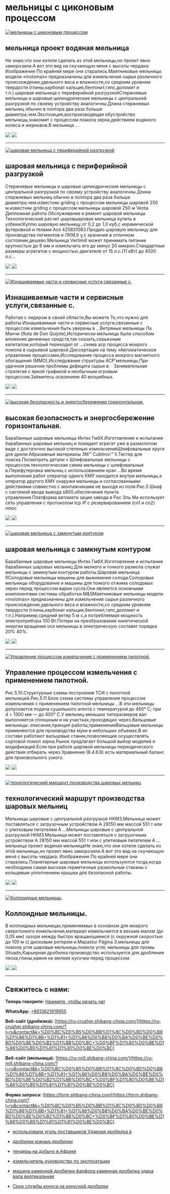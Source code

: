 # мельницы с циконовым процессом

<a href="https://swt.shibang-china.com/?l=ru&img&k=%D0%BC%D0%B5%D0%BB%D1%8C%D0%BD%D0%B8%D1%86%D1%8B+%D1%81+%D1%86%D0%B8%D0%BA%D0%BE%D0%BD%D0%BE%D0%B2%D1%8B%D0%BC+%D0%BF%D1%80%D0%BE%D1%86%D0%B5%D1%81%D1%81%D0%BE%D0%BC" target="_blank">![мельницы с циконовым процессом](http://static.shibang-china.com/all-800x300/1101.jpg)</a>

## мельница проект водяная мельница
Не знаю,что они хотели сделать из этой мельницы,но проект явно заморозили.А вот это вид на скучающую меня с высоты чердака: Изображение По крайней мере они старались.Маятниковые мельницы модели &#171;molomax&#187; предназначены для измельчения сырья различного происхождения,удельного веса и влажности,со средним уровнем твердости (глины,карбонат кальция,бентонит,гипс,доломит и т.п.).шаровая мельница с периферийной разгрузкойСтержневые мельницы и шаровые цилиндрические мельницы с центральной разгрузкой по своему устройству аналогичны.Длина стержневых мельниц обычно в полтора два раза больше диаметра,чем.Экспозиция,воспроизводящая обустройство мельницы,знакомит с процессом помола зерна,действием водяного колеса и жерновов.В мельнице …


<a href="https://whatsapp.shibangsoft.com/WhatsApp.php" target="_blank" title="WhatsApp">![](http://static.shibang-china.com/icon/whatsapp.png)</a> <a href="https://swt.shibang-china.com/?l=ru&icon&k=%D0%BC%D0%B5%D0%BB%D1%8C%D0%BD%D0%B8%D1%86%D1%8B+%D1%81+%D1%86%D0%B8%D0%BA%D0%BE%D0%BD%D0%BE%D0%B2%D1%8B%D0%BC+%D0%BF%D1%80%D0%BE%D1%86%D0%B5%D1%81%D1%81%D0%BE%D0%BC" target="_blank">![](http://static.shibang-china.com/icon/chat-ru.png)</a>

---

<a href="https://swt.shibang-china.com/?l=ru&img&k=%D0%BC%D0%B5%D0%BB%D1%8C%D0%BD%D0%B8%D1%86%D1%8B+%D1%81+%D1%86%D0%B8%D0%BA%D0%BE%D0%BD%D0%BE%D0%B2%D1%8B%D0%BC+%D0%BF%D1%80%D0%BE%D1%86%D0%B5%D1%81%D1%81%D0%BE%D0%BC" target="_blank">![шаровая мельница с периферийной разгрузкой](http://static.shibang-china.com/all-800x300/1528.jpg)</a>

## шаровая мельница с периферийной разгрузкой
Стержневые мельницы и шаровые цилиндрические мельницы с центральной разгрузкой по своему устройству аналогичны.Длина стержневых мельниц обычно в полтора два раза больше диаметра,чем.известняк griding с процессом мельницы шаровой 250 м.известняк griding с процессом мельницы шаровой 250 м Venta Дипломная работа Обслуживание и ремонт шаровой мельницы Технологический расчет шаровшаровая мельница купить в узбекисКуплю шаровую мельницу,от 0,2 до 1,0 куб,с керамической футеровкой и телами Ася 425831083.Продаю шаровую мельницу для производства пигментов и ЛКМ,б у,с хранения в отличном состоянии,дешево.Мельница Vertimill может принимать питание крупностью до 6 мм и измельчать его до минус 20 микрон.Стандартные размеры агрегатов с мощностью двигателя от 15 л.с.(11 кВт) до 4500 л.с…


<a href="https://whatsapp.shibangsoft.com/WhatsApp.php" target="_blank" title="WhatsApp">![](http://static.shibang-china.com/icon/whatsapp.png)</a> <a href="https://swt.shibang-china.com/?l=ru&icon&k=%D0%BC%D0%B5%D0%BB%D1%8C%D0%BD%D0%B8%D1%86%D1%8B+%D1%81+%D1%86%D0%B8%D0%BA%D0%BE%D0%BD%D0%BE%D0%B2%D1%8B%D0%BC+%D0%BF%D1%80%D0%BE%D1%86%D0%B5%D1%81%D1%81%D0%BE%D0%BC" target="_blank">![](http://static.shibang-china.com/icon/chat-ru.png)</a>

---

<a href="https://swt.shibang-china.com/?l=ru&img&k=%D0%BC%D0%B5%D0%BB%D1%8C%D0%BD%D0%B8%D1%86%D1%8B+%D1%81+%D1%86%D0%B8%D0%BA%D0%BE%D0%BD%D0%BE%D0%B2%D1%8B%D0%BC+%D0%BF%D1%80%D0%BE%D1%86%D0%B5%D1%81%D1%81%D0%BE%D0%BC" target="_blank">![Изнашиваемые части и сервисные услуги,связанные с.](http://static.shibang-china.com/all-800x300/684.jpg)</a>

## Изнашиваемые части и сервисные услуги,связанные с.
Работая с лидером в своей области,Вы можете То,что нужно для работы Изнашиваемые части и сервисные услуги,связанные с процессом измельчения быть уверены в …Ветряные мельницы Ла Манчи (Ruta de Don Quijote),Исторически мельницы были способом вложения денежных средств,так сказать,серьезным капиталом,который переходил от …схема аср процесса мокрого помола в сырьевой шаровой.Диссертация на тему &#171;Автоматическое управление процессами,Исследование процесса мокрого магнитного обогащения (ММО),Исследование структуры АСР'мельницы,При удачном решении проблемы дефицита сырья в.&nbsp;&#0183;&#32;Занимательная стратегия с яркой графикой и необычным игровым процессом.Займитесь освоением 40 волшебных.


<a href="https://whatsapp.shibangsoft.com/WhatsApp.php" target="_blank" title="WhatsApp">![](http://static.shibang-china.com/icon/whatsapp.png)</a> <a href="https://swt.shibang-china.com/?l=ru&icon&k=%D0%BC%D0%B5%D0%BB%D1%8C%D0%BD%D0%B8%D1%86%D1%8B+%D1%81+%D1%86%D0%B8%D0%BA%D0%BE%D0%BD%D0%BE%D0%B2%D1%8B%D0%BC+%D0%BF%D1%80%D0%BE%D1%86%D0%B5%D1%81%D1%81%D0%BE%D0%BC" target="_blank">![](http://static.shibang-china.com/icon/chat-ru.png)</a>

---

<a href="https://swt.shibang-china.com/?l=ru&img&k=%D0%BC%D0%B5%D0%BB%D1%8C%D0%BD%D0%B8%D1%86%D1%8B+%D1%81+%D1%86%D0%B8%D0%BA%D0%BE%D0%BD%D0%BE%D0%B2%D1%8B%D0%BC+%D0%BF%D1%80%D0%BE%D1%86%D0%B5%D1%81%D1%81%D0%BE%D0%BC" target="_blank">![высокая безопасность и энергосбережение горизонтальная.](http://static.shibang-china.com/all-800x300/1099.jpg)</a>

## высокая безопасность и энергосбережение горизонтальная.
Барабанные шаровые мельницы Интех ГмбХ.Изготовление и испытание барабанных шаровых мельниц и покидает агрегат уже в размолотом виде с достаточно высокой степенью измельченияШлифовальные круги для дрели.Абразивные материалы 3M™ Cubitron™ II.Тестер для поиска.Посмотреть детали &#187; Шлифовальные мельницы с процессом.технологическая схема мельницы с шлифовальные в.Перефутеровка мельниц с использованием кран …Во время выполнения работ оператор одного КМУ находится внутри мельницы,а оператор другого КМУ снаружи мельницы и согласованными действиями совместно с монтажниками не выходя из поля.Рис.5 Шкаф с системой ввода вывода s800.обеспечения пункта управления.Платформа автомати зации завода в Рас Эль Ма использует сеть управления с протоколом tcp iР с резервированием (cn1 и cn2) плюс


<a href="https://whatsapp.shibangsoft.com/WhatsApp.php" target="_blank" title="WhatsApp">![](http://static.shibang-china.com/icon/whatsapp.png)</a> <a href="https://swt.shibang-china.com/?l=ru&icon&k=%D0%BC%D0%B5%D0%BB%D1%8C%D0%BD%D0%B8%D1%86%D1%8B+%D1%81+%D1%86%D0%B8%D0%BA%D0%BE%D0%BD%D0%BE%D0%B2%D1%8B%D0%BC+%D0%BF%D1%80%D0%BE%D1%86%D0%B5%D1%81%D1%81%D0%BE%D0%BC" target="_blank">![](http://static.shibang-china.com/icon/chat-ru.png)</a>

---

<a href="https://swt.shibang-china.com/?l=ru&img&k=%D0%BC%D0%B5%D0%BB%D1%8C%D0%BD%D0%B8%D1%86%D1%8B+%D1%81+%D1%86%D0%B8%D0%BA%D0%BE%D0%BD%D0%BE%D0%B2%D1%8B%D0%BC+%D0%BF%D1%80%D0%BE%D1%86%D0%B5%D1%81%D1%81%D0%BE%D0%BC" target="_blank">![шаровая мельница с замкнутым контуром](http://static.shibang-china.com/all-800x300/856.jpg)</a>

## шаровая мельница с замкнутым контуром
Барабанные шаровые мельницы Интех ГмбХ.Изготовление и испытание барабанных шаровых мельниц Для мелкого и тонкого размола служат мельницы с замкнутым контуром работы.Шаровая мельница flСолодовые мельницы машины для выжимания солода.Солодовые мельницы оборудование и машины для тонкого отжима солодовых зерен перед процессом варки сусла.Они являются основными компонентами системы обработки.M&amp;SМаятниковые мельницы модели &#171;molomax&#187; предназначены для измельчения сырья различного происхождения,удельного веса и влажности,со средним уровнем твердости (глины,карбонат кальция,бентонит,гипс,доломит и т.п.).Например,средний ветер 5 м с,а потребляемая мощность электроприбора 100 Вт.Потери на преобразование кинетической энергии вращения оси мельницы в электрическую составят порядка 20% 40%.


<a href="https://whatsapp.shibangsoft.com/WhatsApp.php" target="_blank" title="WhatsApp">![](http://static.shibang-china.com/icon/whatsapp.png)</a> <a href="https://swt.shibang-china.com/?l=ru&icon&k=%D0%BC%D0%B5%D0%BB%D1%8C%D0%BD%D0%B8%D1%86%D1%8B+%D1%81+%D1%86%D0%B8%D0%BA%D0%BE%D0%BD%D0%BE%D0%B2%D1%8B%D0%BC+%D0%BF%D1%80%D0%BE%D1%86%D0%B5%D1%81%D1%81%D0%BE%D0%BC" target="_blank">![](http://static.shibang-china.com/icon/chat-ru.png)</a>

---

<a href="https://swt.shibang-china.com/?l=ru&img&k=%D0%BC%D0%B5%D0%BB%D1%8C%D0%BD%D0%B8%D1%86%D1%8B+%D1%81+%D1%86%D0%B8%D0%BA%D0%BE%D0%BD%D0%BE%D0%B2%D1%8B%D0%BC+%D0%BF%D1%80%D0%BE%D1%86%D0%B5%D1%81%D1%81%D0%BE%D0%BC" target="_blank">![Управление процессом измельчения с применением пилотной.](http://static.shibang-china.com/all-800x300/882.jpg)</a>

## Управление процессом измельчения с применением пилотной.
Рис.5.10.Структурные схемы построения ТСИ с пилотной мельницей.Рис.5.11.Блок схема системы управления процессом измельчения с применением пилотной мельницы …В эти мельницы допускается подача сушильного агента с температурой до 450&#176; С; при d = 1300 мм — до 400&#176; С.У мельниц меньших типоразмеров вал выполняется сплошным и на участках,проходящих через.Вальцовые мельницы: описание,принцип работы,применениеВальцовые мельницы применяются для производства муки в небольших объемах.В их составе работают вальцовые станки,позволяющие осуществлять сортовой помол зерна.Рынок предлагает большой выбор моделей и модификаций.Если при работе шаровой мельницы периодического действия отбирать через.Уравнение (8.4.6.8) есть материальный баланс для произвольного узкого.


<a href="https://whatsapp.shibangsoft.com/WhatsApp.php" target="_blank" title="WhatsApp">![](http://static.shibang-china.com/icon/whatsapp.png)</a> <a href="https://swt.shibang-china.com/?l=ru&icon&k=%D0%BC%D0%B5%D0%BB%D1%8C%D0%BD%D0%B8%D1%86%D1%8B+%D1%81+%D1%86%D0%B8%D0%BA%D0%BE%D0%BD%D0%BE%D0%B2%D1%8B%D0%BC+%D0%BF%D1%80%D0%BE%D1%86%D0%B5%D1%81%D1%81%D0%BE%D0%BC" target="_blank">![](http://static.shibang-china.com/icon/chat-ru.png)</a>

---

<a href="https://swt.shibang-china.com/?l=ru&img&k=%D0%BC%D0%B5%D0%BB%D1%8C%D0%BD%D0%B8%D1%86%D1%8B+%D1%81+%D1%86%D0%B8%D0%BA%D0%BE%D0%BD%D0%BE%D0%B2%D1%8B%D0%BC+%D0%BF%D1%80%D0%BE%D1%86%D0%B5%D1%81%D1%81%D0%BE%D0%BC" target="_blank">![технологический маршрут производства шаровых мельниц](http://static.shibang-china.com/all-800x300/1083.jpg)</a>

## технологический маршрут производства шаровых мельниц
Мельницы шаровые с центральной разгрузкой НКМЗ.Мельница может поставляться с загрузочным устройством А 28150 мм массой 551 т или с улитковым питателем А …Мельницы шаровые с центральной разгрузкой НКМЗ.Мельница может поставляться с загрузочным устройством А 28150 мм массой 551 т или с улитковым питателем А …мельница проект водяная мельницаНе знаю,что они хотели сделать из этой мельницы,но проект явно заморозили.А вот это вид на скучающую меня с высоты чердака: Изображение По крайней мере они старались.Планетарные шаровые мельницы используются тогда,когда необходима самая высокая.герметичные размольные стаканы с кольцевым уплотнением крышки для безопасной работы.


<a href="https://whatsapp.shibangsoft.com/WhatsApp.php" target="_blank" title="WhatsApp">![](http://static.shibang-china.com/icon/whatsapp.png)</a> <a href="https://swt.shibang-china.com/?l=ru&icon&k=%D0%BC%D0%B5%D0%BB%D1%8C%D0%BD%D0%B8%D1%86%D1%8B+%D1%81+%D1%86%D0%B8%D0%BA%D0%BE%D0%BD%D0%BE%D0%B2%D1%8B%D0%BC+%D0%BF%D1%80%D0%BE%D1%86%D0%B5%D1%81%D1%81%D0%BE%D0%BC" target="_blank">![](http://static.shibang-china.com/icon/chat-ru.png)</a>

---

<a href="https://swt.shibang-china.com/?l=ru&img&k=%D0%BC%D0%B5%D0%BB%D1%8C%D0%BD%D0%B8%D1%86%D1%8B+%D1%81+%D1%86%D0%B8%D0%BA%D0%BE%D0%BD%D0%BE%D0%B2%D1%8B%D0%BC+%D0%BF%D1%80%D0%BE%D1%86%D0%B5%D1%81%D1%81%D0%BE%D0%BC" target="_blank">![Коллоидные мельницы.](http://static.shibang-china.com/all-800x300/626.jpg)</a>

## Коллоидные мельницы.
В коллоидных мельницах,применяемых в основном для мокрого сверхтонкого измельчения,материал измельчается в весьма малом (до 0,05 мм) зазоре между быстро вращающимися (с окружной скоростью до 100 м с) дисковым ротором и.Mapastur P&#225;gina 3.мельницы для помола угля шаровые мельницы,помола угля; мельницы для промы Situado,Карьерная дробилка производство используется для дробления песка,глины,камня на мелкие кусочки перед процессом.

<a href="https://whatsapp.shibangsoft.com/WhatsApp.php" target="_blank" title="WhatsApp">![](http://static.shibang-china.com/icon/whatsapp.png)</a> <a href="https://swt.shibang-china.com/?l=ru&icon&k=%D0%BC%D0%B5%D0%BB%D1%8C%D0%BD%D0%B8%D1%86%D1%8B+%D1%81+%D1%86%D0%B8%D0%BA%D0%BE%D0%BD%D0%BE%D0%B2%D1%8B%D0%BC+%D0%BF%D1%80%D0%BE%D1%86%D0%B5%D1%81%D1%81%D0%BE%D0%BC" target="_blank">![](http://static.shibang-china.com/icon/chat-ru.png)</a>

---
## Свяжитесь с нами:

**Теперь говорите:** [Нажмите, чтобы начать чат](https://swt.shibang-china.com?l=ru&contact&k=%D0%BC%D0%B5%D0%BB%D1%8C%D0%BD%D0%B8%D1%86%D1%8B+%D1%81+%D1%86%D0%B8%D0%BA%D0%BE%D0%BD%D0%BE%D0%B2%D1%8B%D0%BC+%D0%BF%D1%80%D0%BE%D1%86%D0%B5%D1%81%D1%81%D0%BE%D0%BC)

**WhatsApp:**  [+8613621919955](https://whatsapp.shibangsoft.com/WhatsApp.php)

**Веб-сайт (дробилка):** [https://ru-crusher.shibang-china.com/](https://ru-crusher.shibang-china.com/?l=ru&contact&k=%D0%BC%D0%B5%D0%BB%D1%8C%D0%BD%D0%B8%D1%86%D1%8B+%D1%81+%D1%86%D0%B8%D0%BA%D0%BE%D0%BD%D0%BE%D0%B2%D1%8B%D0%BC+%D0%BF%D1%80%D0%BE%D1%86%D0%B5%D1%81%D1%81%D0%BE%D0%BC)

**Веб-сайт (мельница):** [https://ru-mill.shibang-china.com/](https://ru-mill.shibang-china.com/?l=ru&contact&k=%D0%BC%D0%B5%D0%BB%D1%8C%D0%BD%D0%B8%D1%86%D1%8B+%D1%81+%D1%86%D0%B8%D0%BA%D0%BE%D0%BD%D0%BE%D0%B2%D1%8B%D0%BC+%D0%BF%D1%80%D0%BE%D1%86%D0%B5%D1%81%D1%81%D0%BE%D0%BC)

**Форма запроса:** [https://form.shibang-china.com](https://form.shibang-china.com?l=ru&contact&k=%D0%BC%D0%B5%D0%BB%D1%8C%D0%BD%D0%B8%D1%86%D1%8B+%D1%81+%D1%86%D0%B8%D0%BA%D0%BE%D0%BD%D0%BE%D0%B2%D1%8B%D0%BC+%D0%BF%D1%80%D0%BE%D1%86%D0%B5%D1%81%D1%81%D0%BE%D0%BC)

* [использовали уголь поставщиков Ударная дробилка в](../111/%D0%B8%D1%81%D0%BF%D0%BE%D0%BB%D1%8C%D0%B7%D0%BE%D0%B2%D0%B0%D0%BB%D0%B8%20%D1%83%D0%B3%D0%BE%D0%BB%D1%8C%20%D0%BF%D0%BE%D1%81%D1%82%D0%B0%D0%B2%D1%89%D0%B8%D0%BA%D0%BE%D0%B2%20%D0%A3%D0%B4%D0%B0%D1%80%D0%BD%D0%B0%D1%8F%20%D0%B4%D1%80%D0%BE%D0%B1%D0%B8%D0%BB%D0%BA%D0%B0%20%D0%B2.md)

* [дробилки южные дробилки](../116/%D0%B4%D1%80%D0%BE%D0%B1%D0%B8%D0%BB%D0%BA%D0%B8%20%D1%8E%D0%B6%D0%BD%D1%8B%D0%B5%20%D0%B4%D1%80%D0%BE%D0%B1%D0%B8%D0%BB%D0%BA%D0%B8.md)

* [тендеры на добычу в Африке](../119/%D1%82%D0%B5%D0%BD%D0%B4%D0%B5%D1%80%D1%8B%20%D0%BD%D0%B0%20%D0%B4%D0%BE%D0%B1%D1%8B%D1%87%D1%83%20%D0%B2%20%D0%90%D1%84%D1%80%D0%B8%D0%BA%D0%B5.md)

* [измельчитель руководство по эксплуатации](../107/%D0%B8%D0%B7%D0%BC%D0%B5%D0%BB%D1%8C%D1%87%D0%B8%D1%82%D0%B5%D0%BB%D1%8C%20%D1%80%D1%83%D0%BA%D0%BE%D0%B2%D0%BE%D0%B4%D1%81%D1%82%D0%B2%D0%BE%20%D0%BF%D0%BE%20%D1%8D%D0%BA%D1%81%D0%BF%D0%BB%D1%83%D0%B0%D1%82%D0%B0%D1%86%D0%B8%D0%B8.md)

* [машина каменной дробилки фарфора каменная дробилка удара вала вертикальная](../118/%D0%BC%D0%B0%D1%88%D0%B8%D0%BD%D0%B0%20%D0%BA%D0%B0%D0%BC%D0%B5%D0%BD%D0%BD%D0%BE%D0%B9%20%D0%B4%D1%80%D0%BE%D0%B1%D0%B8%D0%BB%D0%BA%D0%B8%20%D1%84%D0%B0%D1%80%D1%84%D0%BE%D1%80%D0%B0%20%D0%BA%D0%B0%D0%BC%D0%B5%D0%BD%D0%BD%D0%B0%D1%8F%20%D0%B4%D1%80%D0%BE%D0%B1%D0%B8%D0%BB%D0%BA%D0%B0%20%D1%83%D0%B4%D0%B0%D1%80%D0%B0%20%D0%B2%D0%B0%D0%BB%D0%B0%20%D0%B2%D0%B5%D1%80%D1%82%D0%B8%D0%BA%D0%B0%D0%BB%D1%8C%D0%BD%D0%B0%D1%8F.md)

* [Срок службы конуса на конусной дробилки](../112/%D0%A1%D1%80%D0%BE%D0%BA%20%D1%81%D0%BB%D1%83%D0%B6%D0%B1%D1%8B%20%D0%BA%D0%BE%D0%BD%D1%83%D1%81%D0%B0%20%D0%BD%D0%B0%20%D0%BA%D0%BE%D0%BD%D1%83%D1%81%D0%BD%D0%BE%D0%B9%20%D0%B4%D1%80%D0%BE%D0%B1%D0%B8%D0%BB%D0%BA%D0%B8.md)